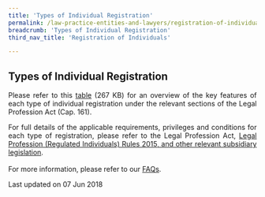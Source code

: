 ```yaml
---
title: 'Types of Individual Registration'
permalink: /law-practice-entities-and-lawyers/registration-of-individuals/types-of-individual-registration/
breadcrumb: 'Types of Individual Registration'
third_nav_title: 'Registration of Individuals'

---
```



Types of Individual Registration
---

<p style="text-align: justify">Please refer to this <a href="/files/Types_of_Individual_Registration_May_2018.pdf/" target="_blank">table</a> (267 KB) for an overview of the key features of each type of individual registration under the relevant sections of the Legal Profession Act (Cap. 161).

<p style="text-align: justify">For full details of the applicable requirements, privileges and conditions for each type of registration, please refer to the  Legal Profession Act, <a href="/law-practice-entities-and-lawyers/resources-for-law-practice-entities/relevant-legislation-and-communications/" target="_blank">Legal Profession (Regulated Individuals) Rules 2015, and other relevant subsidiary legislation</a>.<br>
<br>
For more information, please refer to our <a href="https://va.ecitizen.gov.sg/cfp/customerpages/mlaw/explorefaq.aspx" target="_blank">FAQs</a>.

<p class="right-side-updated">Last updated on 07 Jun 2018</p>

